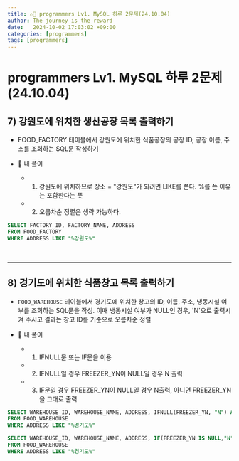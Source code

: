 ```yaml
---
title: ✍🏻 programmers Lv1. MySQL 하루 2문제(24.10.04)
author: The journey is the reward
date:   2024-10-02 17:03:02 +09:00
categories: [programmers]
tags: [programmers]
---
```


# programmers Lv1. MySQL 하루 2문제(24.10.04)

## 7) 강원도에 위치한 생산공장 목록 출력하기

- FOOD_FACTORY 테이블에서 강원도에 위치한 식품공장의 공장 ID, 공장 이름, 주소를 조회하는 SQL문 작성하기

- 📌 내 풀이
	- 1) 강원도에 위치하므로 장소 = "강원도"가 되려면 LIKE를 쓴다. %를 쓴 이유는 포함한다는 뜻

	- 2) 오름차순 정렬은 생략 가능하다. 

```sql
SELECT FACTORY_ID, FACTORY_NAME, ADDRESS
FROM FOOD_FACTORY
WHERE ADDRESS LIKE "%강원도%"
```

<br>

---

## 8) 경기도에 위치한 식품창고 목록 출력하기

- `FOOD_WAREHOUSE` 테이블에서 경기도에 위치한 창고의 ID, 이름, 주소, 냉동시설 여부를 조회하는 SQL문을 작성. 이때 냉동시설 여부가 NULL인 경우, 'N'으로 출력시켜 주시고 결과는 창고 ID를 기준으로 오름차순 정렬

- 📌 내 풀이
	- 1) IFNULL문 또는 IF문을 이용

	- 2) IFNULL일 경우 FREEZER_YN이 NULL일 경우 N 출력

	- 3) IF문일 경우 FREEZER_YN이 NULL일 경우 N출력, 아니면 FREEZER_YN을 그대로 출력

```sql
SELECT WAREHOUSE_ID, WAREHOUSE_NAME, ADDRESS, IFNULL(FREEZER_YN, "N") AS FREEZER_YN
FROM FOOD_WAREHOUSE
WHERE ADDRESS LIKE "%경기도%"
```

```sql
SELECT WAREHOUSE_ID, WAREHOUSE_NAME, ADDRESS, IF(FREEZER_YN IS NULL,"N",FREEZER_YN) AS FREEZER_YN
FROM FOOD_WAREHOUSE
WHERE ADDRESS LIKE "%경기도%"
```